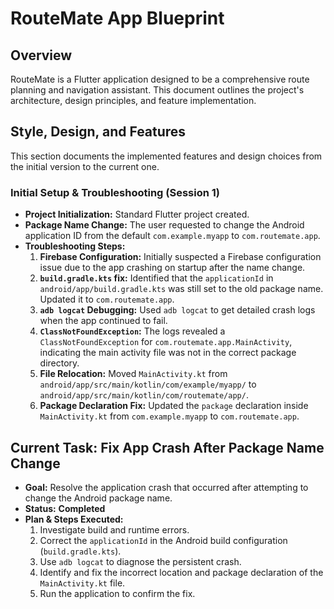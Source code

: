 # RouteMate App Blueprint

## Overview

RouteMate is a Flutter application designed to be a comprehensive route planning and navigation assistant. This document outlines the project's architecture, design principles, and feature implementation.

## Style, Design, and Features

This section documents the implemented features and design choices from the initial version to the current one.

### Initial Setup & Troubleshooting (Session 1)

*   **Project Initialization:** Standard Flutter project created.
*   **Package Name Change:** The user requested to change the Android application ID from the default `com.example.myapp` to `com.routemate.app`.
*   **Troubleshooting Steps:**
    1.  **Firebase Configuration:** Initially suspected a Firebase configuration issue due to the app crashing on startup after the name change.
    2.  **`build.gradle.kts` fix:** Identified that the `applicationId` in `android/app/build.gradle.kts` was still set to the old package name. Updated it to `com.routemate.app`.
    3.  **`adb logcat` Debugging:** Used `adb logcat` to get detailed crash logs when the app continued to fail.
    4.  **`ClassNotFoundException`:** The logs revealed a `ClassNotFoundException` for `com.routemate.app.MainActivity`, indicating the main activity file was not in the correct package directory.
    5.  **File Relocation:** Moved `MainActivity.kt` from `android/app/src/main/kotlin/com/example/myapp/` to `android/app/src/main/kotlin/com/routemate/app/`.
    6.  **Package Declaration Fix:** Updated the `package` declaration inside `MainActivity.kt` from `com.example.myapp` to `com.routemate.app`.

## Current Task: Fix App Crash After Package Name Change

*   **Goal:** Resolve the application crash that occurred after attempting to change the Android package name.
*   **Status:** **Completed**
*   **Plan & Steps Executed:**
    1.  Investigate build and runtime errors.
    2.  Correct the `applicationId` in the Android build configuration (`build.gradle.kts`).
    3.  Use `adb logcat` to diagnose the persistent crash.
    4.  Identify and fix the incorrect location and package declaration of the `MainActivity.kt` file.
    5.  Run the application to confirm the fix.
